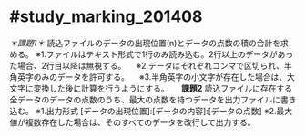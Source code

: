 #study_marking_201408
====================

  *＊課題1＊*
  読込ファイルのデータの出現位置(n)とデータの点数の積の合計を求める。
    ※1.ファイルはテキスト形式で1行のみ読み込む。2行以上のデータがあった場合、2行目以降は無視する。
  　※2.データはそれぞれコンマで区切られ、半角英字のみのデータを許可する。
  　※3.半角英字の小文字が存在した場合は、大文字に変換した後に計算を行うようにする。
  　
  **課題2**
  読込ファイルに存在する全データのデータの点数のうち、最大の点数を持つデータを出力ファイルに書き込む。
    ※1.出力形式
      [データの出現位置]:[データの内容]:[データの点数]
    ※2.最大値が複数存在した場合は、そのすべてのデータを改行して出力する。

